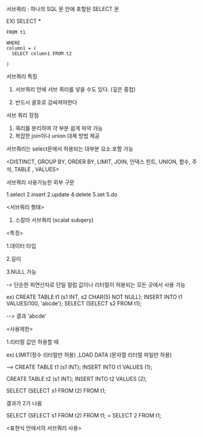 서브쿼리 : 하나의 SQL 문 안에 포함된 SELECT 문

EX) SELECT *

    FROM t1

    WHERE 
    column1 = (
      SELECT column1 FROM t2

    )

서브쿼리 특징

1. 서브쿼리 안에 서브 쿼리를 넣을 수도 있다. (깊은 중첩)

2. 반드시 괄호로 감싸져야한다

서브 쿼리 장점

1. 쿼리를 분리하여 각 부분 쉽게 파악 가능
2. 복잡한 join이나 union 대체 방법 제공

서브쿼리는 select문에서 허용되는 대부분 요소 포함 가능

<DISTINCT, GROUP BY, ORDER BY, LIMIT, JOIN, 인덱스 힌트, UNION, 함수, 주석,
TABLE , VALUES>

서브쿼리 사용가능한 외부 구문

1.select
2.insert
2.update
4.delete
5.set
5.do

<서브쿼리 형태>

1. 스칼라 서브쿼리 (scalat subqery)

<특징>

1.데이터 타입

2.길이

3.NULL 가능

-> 단순한 피연산자로 단일 컬럼 값이나 리터럴이 허용되는 모든 곳에서 사용 가능

ex) CREATE TABLE t1 (s1 INT, s2 CHAR(5) NOT NULL);
INSERT INTO t1 VALUES(100, 'abcde');
SELECT (SELECT s2 FROM t1);

--> 결과 'abcde'

<사용제한>

1.리터럴 값만 허용할 때

ex) LIMIT(정수 리터럴만 허용) ,LOAD DATA (문자열 리터럴 파일만 하용)

--> CREATE TABLE t1 (s1 INT);
INSERT INTO t1 VALUES (1);

CREATE TABLE t2 (s1 INT);
INSERT INTO t2 VALUES (2);

SELECT (SELECT s1 FROM t2) FROM t1;

결과가 2가 나옴 

SELECT (SELECT s1 FROM t2) FROM t1;
= SELECT 2 FROM t1;

<표현식 안에서의 서브쿼리 사용>

